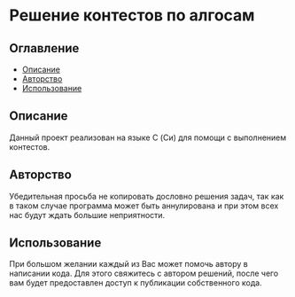 # Решение контестов по алгосам

## Оглавление

- [Описание](##описание)
- [Авторство](##авторство)
- [Использование](##использование)

## Описание

Данный проект реализован на языке C (Си) для помощи с выполнением контестов.

## Авторство

Убедительная просьба не копировать дословно решения задач, так как в таком случае программа может быть аннулирована и при этом всех нас будут ждать большие неприятности.

## Использование

При большом желании каждый из Вас может помочь автору в написании кода. Для этого свяжитесь с автором решений, после чего вам будет предоставлен доступ к публикации собственного кода.

